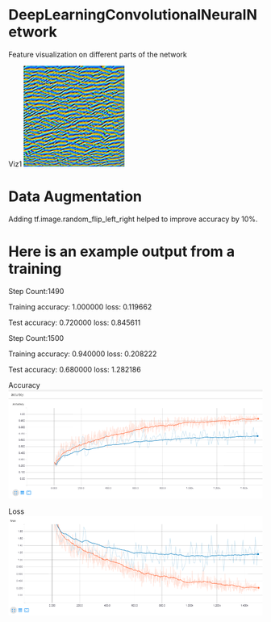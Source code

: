 # DeepLearningConvolutionalNeuralNetwork   
Feature visualization on different parts of the network

Viz1
![alt text](https://raw.githubusercontent.com/gnterrell/DeepLearningConvolutionalNeuralNetwork/master/feature_viz_1.png "Viz1")  

# Data Augmentation
Adding tf.image.random_flip_left_right helped to improve accuracy by 10%.  

# Here is an example output from a training   
Step Count:1490

Training accuracy: 1.000000 loss: 0.119662

Test accuracy: 0.720000 loss: 0.845611

Step Count:1500

Training accuracy: 0.940000 loss: 0.208222

Test accuracy: 0.680000 loss: 1.282186
  
Accuracy  
![alt text](https://raw.githubusercontent.com/gnterrell/DeepLearningConvolutionalNeuralNetwork/master/Accuracy.PNG "accuracy")    
  
Loss  
![alt text](https://raw.githubusercontent.com/gnterrell/DeepLearningConvolutionalNeuralNetwork/master/Loss.PNG "loss")     
